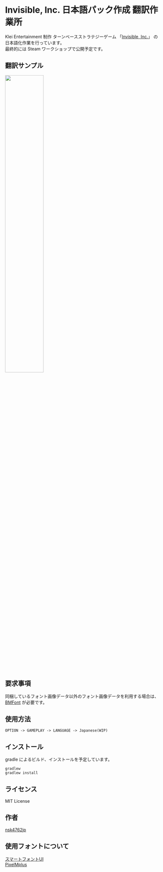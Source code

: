 Invisible, Inc. 日本語パック作成 翻訳作業所
====

Klei Entertainment 制作 ターンベースストラテジーゲーム 「[Invisible, Inc.](https://www.kleientertainment.com/games/invisible-inc)」 の日本語化作業を行っています。  
最終的には Steam ワークショップで公開予定です。

## 翻訳サンプル
<image src="https://raw.githubusercontent.com/wiki/nsk4762jp/Invisible-Inc-Japanese/sample.png" width="50%">

## 要求事項
同梱しているフォント画像データ以外のフォント画像データを利用する場合は、[BMFont](http://www.angelcode.com/products/bmfont/) が必要です。

## 使用方法

    OPTION -> GAMEPLAY -> LANGUAGE -> Japanese(WIP)


## インストール
gradle によるビルド、インストールを予定しています。

    gradlew
    gradlew install

## ライセンス

MIT License

## 作者

[nsk4762jp](https://github.com/nsk4762jp)

## 使用フォントについて

[スマートフォントUI](http://www.flopdesign.com/freefont/smartfont.html)  
[PixelMplus](http://itouhiro.hatenablog.com/entry/20130602/font)
